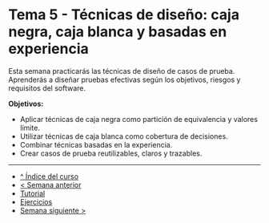 # Tema 5 - Técnicas de diseño: caja negra, caja blanca y basadas en experiencia

Esta semana practicarás las técnicas de diseño de casos de prueba. Aprenderás a diseñar pruebas efectivas según los objetivos, riesgos y requisitos del software.

**Objetivos:**

- Aplicar técnicas de caja negra como partición de equivalencia y valores límite.
- Utilizar técnicas de caja blanca como cobertura de decisiones.
- Combinar técnicas basadas en la experiencia.
- Crear casos de prueba reutilizables, claros y trazables.

---

- [^ Índice del curso](../readme.md)
- [< Semana anterior](../semana04/readme.md)
- [Tutorial](./tutorial.md)
- [Ejercicios](./ejercicios.md)
- [Semana siguiente >](../semana06/readme.md)
